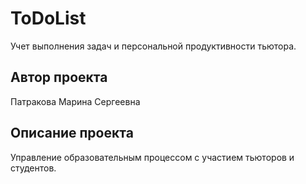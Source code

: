 # ToDoList
Учет выполнения задач и персональной продуктивности тьютора.
## Автор проекта
Патракова Марина Сергеевна
## Описание проекта
Управление образовательным процессом с участием тьюторов и студентов.
